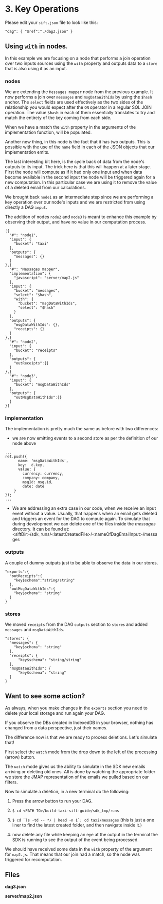 # 3. Key Operations

Please edit your `sift.json` file to look like this:

`"dag": { "$ref":"./dag3.json" }`

## Using `with` in nodes.

In this example we are focusing on a node that performs a join operation over two inputs sources using the `with` property and outputs data to a `store` that is also using it as an input. 


### nodes

We are extending the `Messages mapper` node from the previous example. It now performs a join over `messages` and `msgDataWithIds` by using the `$hash` anchor. The `select` fields are used effectively as the two sides of the relationship you would expect after the `ON` operator in a regular SQL JOIN operation. The value `$hash` in each of them essentially translates to try and match the entirety of the key coming from each side.

When we have a match the `with` property in the arguments of the implementation function, will be populated.

Another new thing, in this node is the fact that it has two outputs. This is possible with the use of the `name` field in each of the JSON objects that our implementation emits.

The last interesting bit here, is the cycle back of data from the node's outputs to its input. The trick here is that this will happen at a later stage. First the node will compute as if it had only one input and when data become available in the second input the node will be triggered again for a new computation. In this particular case we are using it to remove the value of a deleted email from our calculations.

We brought back `node1` as an intermediate step since we are performing a key operation over our node's inputs and we are restricted from using directly a DAG `input`.

The addition of nodes `node2` and `node3` is meant to enhance this example by observing their output, and have no value in our computation process.

```
[{
  "#": "node1",
  "input": {
    "bucket": "taxi"
  },
  "outputs": {
    "messages": {}
  }
},{
  "#": "Messages mapper",
  "implementation": {
    "javascript": "server/map2.js"
  },
  "input": {
    "bucket": "messages",
    "select": "$hash",
    "with": {
      "bucket": "msgDataWithIds",
      "select": "$hash"
    }
  },
  "outputs": {
    "msgDataWithIds": {},
    "receipts": {}
  }
},{
  "#": "node2",
  "input": {
    "bucket": "receipts"
  },
  "outputs": {
    "outReceipts":{}
  }
},{
  "#": "node3",
  "input": {
    "bucket": "msgDataWithIds"
  },
  "outputs": {
    "outMsgDataWithIds":{}
  }
}]
```

### implementation 

The implementation is pretty much the same as before with two differences:

* we are now emitting events to a second store as per the definition of our node above

```
...
ret.push({
      name: 'msgDataWithIds', 
      key:  d.key, 
      value: {
        currency: currency, 
        company: company, 
        msgId: msg.id, 
        date: date
    }
});
...
```

* We are addressing an extra case in our code, when we receive an input event without a value. 
Usually, that happens when an email gets deleted and triggers an event for the DAG to compute again. To simulate that during development we can delete one of the files inside the _messages_ directory. It can be found at:
&lt;siftDir&gt;/sdk_runs/&lt;latestCreatedFile&gt;/&lt;nameOfDagEmailInput&gt;/messages

### outputs

A couple of dummy outputs just to be able to observe the data in our stores.

```
"exports":{
  "outReceipts":{
    "key$schema":"string/string"
  },
  "outMsgDataWithIds":{
    "key$schema": "string"
  }
}
```


### stores

We moved `receipts` from the DAG `outputs` section to `stores` and added `messages` and `msgDataWithIds`.

```
"stores": {
  "messages": {
    "key$schema": "string"
  },
  "receipts": {
      "key$schema": "string/string"
  },
  "msgDataWithIds": {
      "key$schema": "string"
  }
}
```

## Want to see some action?

As always, when you make changes in the `exports` section you need to delete your local storage and run again your DAG.

If you observe the DBs created in IndexedDB in your browser, nothing has changed from a data perspective, just their names.

The difference now is that we are ready to process deletions. Let's simulate that!

First select the `watch` mode from the drop down to the left of the processing (arrow) button.

The `watch` mode gives us the ability to simulate in the SDK new emails arriving or deleting old ones. All is done by watching the appropriate folder we store the JMAP representation of the emails we pulled based on our filters.

Now to simulate a deletion, in a new terminal do the following:

1. Press the arrow button to run your DAG.

2. `$ cd <PATH TO>/build-taxi-sift-guide/sdk_tmp/runs`

3. ``$ cd `ls -td -- */ | head -n 1`; cd taxi/messages``  (this is just a one liner to find the latest created folder, and then navigate inside it.)

4. now delete any file while keeping an eye at the output in the terminal the SDK is running to see the output of the event being processed.


We should have received some data in the `with` property of the argument for `map2.js`. That means that our join had a match, so the node was triggered for recomputation.

## Files

**dag3.json**

**server/map2.json**
